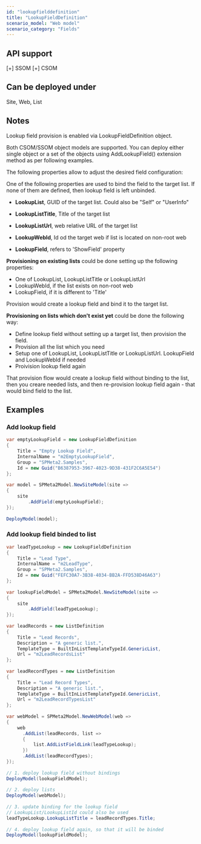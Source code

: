 ```yaml
---
id: "lookupfielddefinition"
title: "LookupFieldDefinition"
scenario_model: "Web model"
scenario_category: "Fields"
---
```


## API support
[+] SSOM [+] CSOM

## Can be deployed under
Site, Web, List

## Notes
Lookup field provision is enabled via LookupFieldDefinition object.

Both CSOM/SSOM object models are supported. 
You can deploy either single object or a set of the objects using AddLookupField() extension method as per following examples.

The following properties allow to adjust the desired field configuration:

One of the following properties are used to bind the field to the target list.
If none of them are defined, then lookup field is left unbinded.

* **LookupList**, GUID of the target list. Could also be "Self" or "UserInfo"
* **LookupListTitle**, Title of the target list
* **LookupListUrl**, web relative URL of the target list

* **LookupWebId**, Id od the target web if list is located on non-root web
* **LookupField**, refers to 'ShowField' property

**Provisioning on existing lists** could be done setting up the following properties:

* One of LookupList, LookupListTitle or LookupListUrl
* LookupWebId, if the list exists on non-root web
* LookupField, if it is different to 'Title'

Provision would create a lookup field and bind it to the target list.

**Provisioning on lists which don't exist yet** could be done the following way:

* Define lookup field without setting up a target list, then provision the field. 
* Provision all the list which you need
* Setup one of LookupList, LookupListTitle or LookupListUrl. LookupField and LookupWebId if needed
* Proivision lookup field again

That provision flow would create a lookup field without binding to the list, then you creare needed lists, and then re-provision lookup field again - that would bind field to the list.

## Examples

### Add lookup field

```cs
var emptyLookupField = new LookupFieldDefinition
{
    Title = "Empty Lookup Field",
    InternalName = "m2EmptyLookupField",
    Group = "SPMeta2.Samples",
    Id = new Guid("B6387953-3967-4023-9D38-431F2C6A5E54")
};
 
var model = SPMeta2Model.NewSiteModel(site =>
{
    site
        .AddField(emptyLookupField);
});
 
DeployModel(model);
```

### Add lookup field binded to list
```cs
var leadTypeLookup = new LookupFieldDefinition
{
    Title = "Lead Type",
    InternalName = "m2LeadType",
    Group = "SPMeta2.Samples",
    Id = new Guid("FEFC30A7-3B38-4034-BB2A-FFD538D46A63")
};
 
var lookupFieldModel = SPMeta2Model.NewSiteModel(site =>
{
    site
        .AddField(leadTypeLookup);
});
 
var leadRecords = new ListDefinition
{
    Title = "Lead Records",
    Description = "A generic list.",
    TemplateType = BuiltInListTemplateTypeId.GenericList,
    Url = "m2LeadRecordsList"
};
 
var leadRecordTypes = new ListDefinition
{
    Title = "Lead Record Types",
    Description = "A generic list.",
    TemplateType = BuiltInListTemplateTypeId.GenericList,
    Url = "m2LeadRecordTypesList"
};
 
var webModel = SPMeta2Model.NewWebModel(web =>
{
    web
      .AddList(leadRecords, list =>
      {
          list.AddListFieldLink(leadTypeLookup);
      })
      .AddList(leadRecordTypes);
});
 
// 1. deploy lookup field without bindings
DeployModel(lookupFieldModel);
 
// 2. deploy lists
DeployModel(webModel);
 
// 3. update binding for the lookup field
// LookupList/LookupListId could also be used
leadTypeLookup.LookupListTitle = leadRecordTypes.Title;
 
// 4. deploy lookup field again, so that it will be binded
DeployModel(lookupFieldModel);
```
